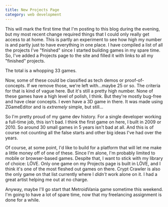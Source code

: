 ```yaml
---
title: New Projects Page
category: web development
---
```

This will mark the first time that I'm posting to this blog during the evening, but my most recent change required things that I could only really get access to at home. This is partly an experiment to see how high my number is and partly just to have everything in one place. I have compiled a list of all the projects I've "finished" since I started building games in my spare time. So, I've added a Projects page to the site and filled it with links to all my "finished" projects.

The total is a whopping 33 games.

Now, some of these could be classified as tech demos or proof-of-concepts. If we remove those, we're left with...maybe 25 or so. The criteria for that is kind of vague here. But it's still a pretty high number. None of these games have a high level of polish, I think. But they're mostly bug-free and have clear concepts. I even have a 3D game in there. It was made using ZGameEditor and is *extremely* simple, but still...

So I'm pretty proud of my game dev history. For a single developer working a full-time job, this isn't bad. I think the first game on here, I built in 2009 or 2010. So around 30 small games in 5 years isn't bad at all. And this is of course not counting all the false starts and other big ideas I've had over the years.

Of course, at some point, I'd like to build for a platform that will let me make a little money off of one of these. Since I'm alone, I'm probably limited to mobile or browser-based games. Despite that, I want to stick with my library of choice: LÖVE. Only one game on my Projects page is built in LÖVE, and I think it's one of the most fleshed out games on there. Crypt Crawler is also the only game on that list currently where I *didn't* work alone on it. I had a great artist helping me out at no charge.

Anyway, maybe I'll go start that MetroidVania game sometime this weekend. I'm going to have a lot of spare time, now that my freelancing assignment is done for a while.